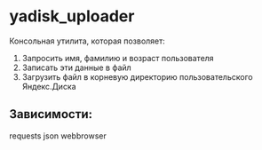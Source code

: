 # yadisk_uploader

Консольная утилита, которая позволяет:

1. Запросить имя, фамилию и возраст пользователя
2. Записать эти данные в файл
3. Загрузить файл в корневую директорию пользовательского Яндекс.Диска


## Зависимости: 
requests
json
webbrowser
